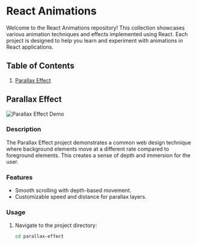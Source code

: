 # React Animations

Welcome to the React Animations repository! This collection showcases various animation techniques and effects implemented using React. Each project is designed to help you learn and experiment with animations in React applications.

## Table of Contents

1. [Parallax Effect](#parallax-effect)

## Parallax Effect

![Parallax Effect Demo](parallax-effect/demo.gif)
### Description

The Parallax Effect project demonstrates a common web design technique where background elements move at a different rate compared to foreground elements. This creates a sense of depth and immersion for the user.

### Features
- Smooth scrolling with depth-based movement.
- Customizable speed and distance for parallax layers.

### Usage
1. Navigate to the project directory:
   ```bash
   cd parallax-effect


